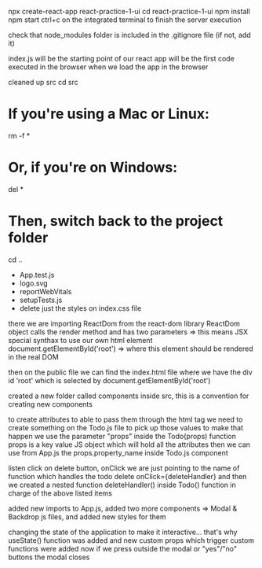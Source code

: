 npx create-react-app react-practice-1-ui
cd react-practice-1-ui
npm install
npm start
ctrl+c on the integrated terminal to finish the server execution

check that node_modules folder is included in the .gitignore file (if not, add it)

index.js will be the starting point of our react app
will be the first code executed in the browser when we load the app in the browser

cleaned up src
cd src

# If you're using a Mac or Linux:
rm -f *

# Or, if you're on Windows:
del *

# Then, switch back to the project folder
cd ..

- App.test.js
- logo.svg
- reportWebVitals
- setupTests.js
- delete just the styles on index.css file

there we are importing ReactDom from the react-dom library
ReactDom object calls the render method and has two parameters
<App /> => this means JSX special synthax to use our own html element
document.getElementById('root') => where this element should be rendered in the real DOM

then on the public file we can find the index.html file where we have the div id 'root' which is selected by document.getElementById('root')

created a new folder called components inside src, this is a convention for creating new components

to create attributes to able to pass them through the <Todo /> html tag
we need to create something on the Todo.js file to pick up those values
to make that happen we use the parameter "props" inside the Todo(props) function
props is a key value JS object which will hold all the attributes
then we can use from App.js the props.property_name inside Todo.js component

listen click on delete button, onClick we are just pointing to the name of function which handles the todo delete
onClick={deleteHandler}
and then we created a nested function deleteHandler() inside Todo() function in charge of the above listed items

added new imports to App.js, added two more components => Modal & Backdrop js files, and added new styles for them

changing the state of the application to make it interactive...
that's why useState() function was added and new custom props which trigger custom functions were added
now if we press outside the modal or "yes"/"no" buttons the modal closes
